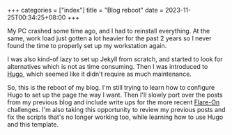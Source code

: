 +++
categories = ["index"]
title = "Blog reboot"
date = 2023-11-25T00:34:25+08:00
+++

My PC crashed some time ago, and I had to reinstall everything. At the same,
work load just gotten a lot heavier for the past 2 years so I never found
the time to properly set up my workstation again.

I was also kind-of lazy to set up Jekyll from scratch, and started to look for
alternatives which is not as time consuming. Then I was introduced to 
[Hugo](https://gohugo.io), which seemed like it didn't require as much maintenance.

So, this is the reboot of my blog. I'm still trying to learn how to configure
Hugo to set up the page the way I want. Then I'll slowly port over the posts 
from my previous blog and include write ups for the more recent 
[Flare-On](https://flare-on.com) challenges. I'm also taking this opportunity
to review my previous posts and fix the scripts that's no longer working too,
while learning how to use Hugo and this template.

